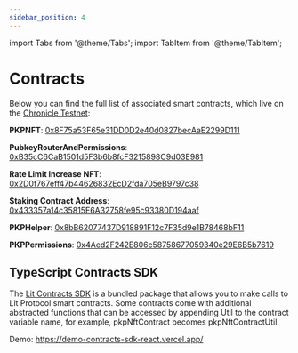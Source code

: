 ```yaml
---
sidebar_position: 4
---
```


import Tabs from '@theme/Tabs';
import TabItem from '@theme/TabItem';

# Contracts

Below you can find the full list of associated smart contracts, which live on the [Chronicle Testnet](../intro/rollup):

**PKPNFT**: [0x8F75a53F65e31DD0D2e40d0827becAaE2299D111](https://chain.litprotocol.com/address/0x8F75a53F65e31DD0D2e40d0827becAaE2299D111)

**PubkeyRouterAndPermissions**: [0xB35cC6CaB1501d5F3b6b8fcF3215898C9d03E981](https://chain.litprotocol.com/address/0xB35cC6CaB1501d5F3b6b8fcF3215898C9d03E981)

**Rate Limit Increase NFT**: [0x2D0f767eff47b44626832EcD2fda705eB9797c38](https://chain.litprotocol.com/address/0x2D0f767eff47b44626832EcD2fda705eB9797c38)

**Staking Contract Address**: [0x433357a14c35815E6A32758fe95c93380D194aaf](https://chain.litprotocol.com/address/0x433357a14c35815E6A32758fe95c93380D194aaf)

**PKPHelper**: [0x8bB62077437D918891F12c7F35d9e1B78468bF11](https://chain.litprotocol.com/address/0x8bB62077437D918891F12c7F35d9e1B78468bF11)

**PKPPermissions**: [0x4Aed2F242E806c58758677059340e29E6B5b7619](https://chain.litprotocol.com/address/0x4Aed2F242E806c58758677059340e29E6B5b7619)

## TypeScript Contracts SDK

The [Lit Contracts SDK](https://github.com/LIT-Protocol/js-sdk/tree/master/packages/contracts-sdk) is a bundled package that allows you to make calls to Lit Protocol smart contracts. Some contracts come with additional abstracted functions that can be accessed by appending Util to the contract variable name, for example, pkpNftContract becomes pkpNftContractUtil.

Demo: https://demo-contracts-sdk-react.vercel.app/

